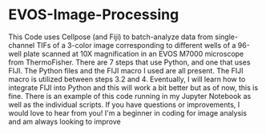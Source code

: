 # EVOS-Image-Processing
This Code uses Cellpose (and Fiji) to batch-analyze data from single-channel TIFs of a 3-color image corresponding to different wells of a 96-well plate scanned at 10X magnification in an EVOS M7000 microscope from ThermoFisher.
There are 7 steps that use Python, and one that uses FIJI. 
The Python files and the FIJI macro I used are all present. The FIJI macro is utilized between steps 3.2 and 4. 
Eventually, I will learn how to integrate FIJI into Python and this will work a bit better but as of now, this is fine. 
There is an example of this code running in my Jupyter Notebook as well as the individual scripts. 
If you have questions or improvements, I would love to hear from you! I'm a beginner in coding for image analysis and am always looking to improve
